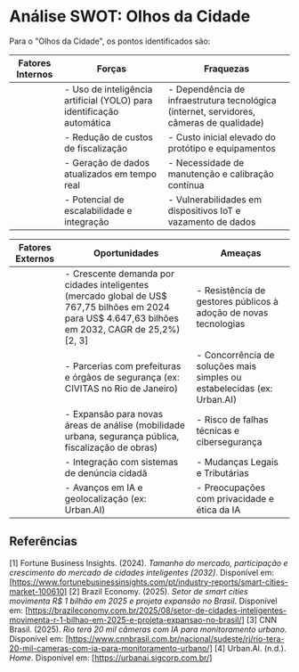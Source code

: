 # Análise SWOT: Olhos da Cidade

Para o "Olhos da Cidade", os pontos identificados são:

| Fatores Internos | Forças | Fraquezas |
|---|---|---|
|  | - Uso de inteligência artificial (YOLO) para identificação automática | - Dependência de infraestrutura tecnológica (internet, servidores, câmeras de qualidade) |
| | - Redução de custos de fiscalização | - Custo inicial elevado do protótipo e equipamentos |
| | - Geração de dados atualizados em tempo real | - Necessidade de manutenção e calibração contínua |
| | - Potencial de escalabilidade e integração | - Vulnerabilidades em dispositivos IoT e vazamento de dados |

| Fatores Externos | Oportunidades | Ameaças |
|---|---|---|
|  | - Crescente demanda por cidades inteligentes (mercado global de US$ 767,75 bilhões em 2024 para US$ 4.647,63 bilhões em 2032, CAGR de 25,2%) [2, 3] | - Resistência de gestores públicos à adoção de novas tecnologias |
| | - Parcerias com prefeituras e órgãos de segurança (ex: CIVITAS no Rio de Janeiro) | - Concorrência de soluções mais simples ou estabelecidas (ex: Urban.AI) |
| | - Expansão para novas áreas de análise (mobilidade urbana, segurança pública, fiscalização de obras) | - Risco de falhas técnicas e cibersegurança |
| | - Integração com sistemas de denúncia cidadã | - Mudanças Legais e Tributárias |
| | - Avanços em IA e geolocalização (ex: Urban.AI) | - Preocupações com privacidade e ética da IA |

## Referências

[1] Fortune Business Insights. (2024). *Tamanho do mercado, participação e crescimento do mercado de cidades inteligentes [2032]*. Disponível em: [https://www.fortunebusinessinsights.com/pt/industry-reports/smart-cities-market-100610]
[2] Brazil Economy. (2025). *Setor de smart cities movimenta R$ 1 bilhão em 2025 e projeta expansão no Brasil*. Disponível em: [https://brazileconomy.com.br/2025/08/setor-de-cidades-inteligentes-movimenta-r-1-bilhao-em-2025-e-projeta-expansao-no-brasil/]
[3] CNN Brasil. (2025). *Rio terá 20 mil câmeras com IA para monitoramento urbano*. Disponível em: [https://www.cnnbrasil.com.br/nacional/sudeste/rj/rio-tera-20-mil-cameras-com-ia-para-monitoramento-urbano/]
[4] Urban.AI. (n.d.). *Home*. Disponível em: [https://urbanai.sigcorp.com.br/]
